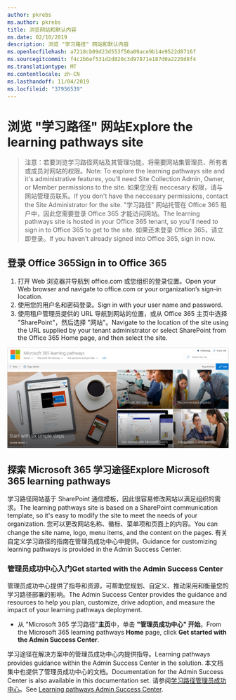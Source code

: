 ```yaml
---
author: pkrebs
ms.author: pkrebs
title: 浏览网站和默认内容
ms.date: 02/10/2019
description: 浏览 "学习路径" 网站和默认内容
ms.openlocfilehash: a7218cb09d23d553f50a09ace9b14e9522d8716f
ms.sourcegitcommit: f4c2b6ef531d2d820c3d97871e187d0a2220d8f4
ms.translationtype: MT
ms.contentlocale: zh-CN
ms.lasthandoff: 11/04/2019
ms.locfileid: "37956539"
---
```

# <a name="explore-the-learning-pathways-site"></a><span data-ttu-id="c4026-103">浏览 "学习路径" 网站</span><span class="sxs-lookup"><span data-stu-id="c4026-103">Explore the learning pathways site</span></span>

> <span data-ttu-id="c4026-104">注意：若要浏览学习路径网站及其管理功能，将需要网站集管理员、所有者或成员对网站的权限。</span><span class="sxs-lookup"><span data-stu-id="c4026-104">Note: To explore the learning pathways site and it's administrative features, you'll need Site Collection Admin, Owner, or Member permissions to the site.</span></span> <span data-ttu-id="c4026-105">如果您没有 neccesary 权限，请与网站管理员联系。</span><span class="sxs-lookup"><span data-stu-id="c4026-105">If you don't have the neccesary permissions, contact the Site Administrator for the site.</span></span> <span data-ttu-id="c4026-106">"学习路径" 网站托管在 Office 365 租户中，因此您需要登录 Office 365 才能访问网站。</span><span class="sxs-lookup"><span data-stu-id="c4026-106">The learning pathways site is hosted in your Office 365 tenant, so you'll need to sign in to Office 365 to get to the site.</span></span> <span data-ttu-id="c4026-107">如果还未登录 Office 365，请立即登录。</span><span class="sxs-lookup"><span data-stu-id="c4026-107">If you haven’t already signed into Office 365, sign in now.</span></span> 

## <a name="sign-in-to-office-365"></a><span data-ttu-id="c4026-108">登录 Office 365</span><span class="sxs-lookup"><span data-stu-id="c4026-108">Sign in to Office 365</span></span> 

1.  <span data-ttu-id="c4026-109">打开 Web 浏览器并导航到 office.com 或您组织的登录位置。</span><span class="sxs-lookup"><span data-stu-id="c4026-109">Open your Web browser and navigate to office.com or your organization’s sign-in location.</span></span> 
2.  <span data-ttu-id="c4026-110">使用您的用户名和密码登录。</span><span class="sxs-lookup"><span data-stu-id="c4026-110">Sign in with your user name and password.</span></span>
3.  <span data-ttu-id="c4026-111">使用租户管理员提供的 URL 导航到网站的位置，或从 Office 365 主页中选择 "SharePoint"，然后选择 "网站"。</span><span class="sxs-lookup"><span data-stu-id="c4026-111">Navigate to the location of the site using the URL supplied by your tenant administrator or select SharePoint from the Office 365 Home page, and then select the site.</span></span> 

![cg-exploresite](media/cg-introducing.png)

## <a name="explore-microsoft-365-learning-pathways"></a><span data-ttu-id="c4026-113">探索 Microsoft 365 学习途径</span><span class="sxs-lookup"><span data-stu-id="c4026-113">Explore Microsoft 365 learning pathways</span></span>

<span data-ttu-id="c4026-114">学习路径网站基于 SharePoint 通信模板，因此很容易修改网站以满足组织的需求。</span><span class="sxs-lookup"><span data-stu-id="c4026-114">The learning pathways site is based on a SharePoint communication template, so it's easy to modify the site to meet the needs of your organization.</span></span> <span data-ttu-id="c4026-115">您可以更改网站名称、徽标、菜单项和页面上的内容。</span><span class="sxs-lookup"><span data-stu-id="c4026-115">You can change the site name, logo, menu items, and the content on the pages.</span></span> <span data-ttu-id="c4026-116">有关自定义学习路径的指南在管理员成功中心中提供。</span><span class="sxs-lookup"><span data-stu-id="c4026-116">Guidance for customizing learning pathways is provided in the Admin Success Center.</span></span> 

### <a name="get-started-with-the-admin-success-center"></a><span data-ttu-id="c4026-117">管理员成功中心入门</span><span class="sxs-lookup"><span data-stu-id="c4026-117">Get started with the Admin Success Center</span></span>

<span data-ttu-id="c4026-118">管理员成功中心提供了指导和资源，可帮助您规划、自定义、推动采用和衡量您的学习路径部署的影响。</span><span class="sxs-lookup"><span data-stu-id="c4026-118">The Admin Success Center provides the guidance and resources to help you plan, customize, drive adoption, and measure the impact of your learning pathways deployment.</span></span> 

- <span data-ttu-id="c4026-119">从 "Microsoft 365 学习路径"**主页**中，单击 **"管理员成功中心" 开始**。</span><span class="sxs-lookup"><span data-stu-id="c4026-119">From the Microsoft 365 learning pathways **Home** page, click **Get started with the Admin Success Center**.</span></span>

<span data-ttu-id="c4026-120">学习途径在解决方案中的管理员成功中心内提供指导。</span><span class="sxs-lookup"><span data-stu-id="c4026-120">Learning pathways provides guidance within the Admin Success Center in the solution.</span></span> <span data-ttu-id="c4026-121">本文档集中也提供了管理员成功中心的文档。</span><span class="sxs-lookup"><span data-stu-id="c4026-121">Documentation for the Admin Success Center is also available in this documentation set.</span></span> <span data-ttu-id="c4026-122">请参阅[学习路径管理员成功中心](custom_successcenter.md)。</span><span class="sxs-lookup"><span data-stu-id="c4026-122">See [Learning pathways Admin Success Center](custom_successcenter.md).</span></span>